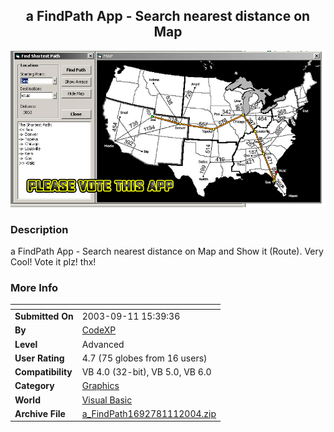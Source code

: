 ﻿<div align="center">

## a FindPath App \- Search nearest distance on Map

<img src="PIC200411103098785.jpg">
</div>

### Description

a FindPath App - Search nearest distance on Map and Show it (Route). Very Cool! Vote it plz! thx!
 
### More Info
 


<span>             |<span>
---                |---
**Submitted On**   |2003-09-11 15:39:36
**By**             |[CodeXP](https://github.com/Planet-Source-Code/PSCIndex/blob/master/ByAuthor/codexp.md)
**Level**          |Advanced
**User Rating**    |4.7 (75 globes from 16 users)
**Compatibility**  |VB 4\.0 \(32\-bit\), VB 5\.0, VB 6\.0
**Category**       |[Graphics](https://github.com/Planet-Source-Code/PSCIndex/blob/master/ByCategory/graphics__1-46.md)
**World**          |[Visual Basic](https://github.com/Planet-Source-Code/PSCIndex/blob/master/ByWorld/visual-basic.md)
**Archive File**   |[a\_FindPath1692781112004\.zip](https://github.com/Planet-Source-Code/codexp-a-findpath-app-search-nearest-distance-on-map__1-50920/archive/master.zip)








